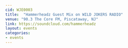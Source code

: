 ```yaml
---
cid: WJE0003
title:  "Hammerheadz Guest Mix on WILD JOKERS RADIO"
venue: "90.3 The Core FM, Piscataway, NJ"
link: https://soundcloud.com/hammerheadz
layout: events
categories:
- events
---
```

